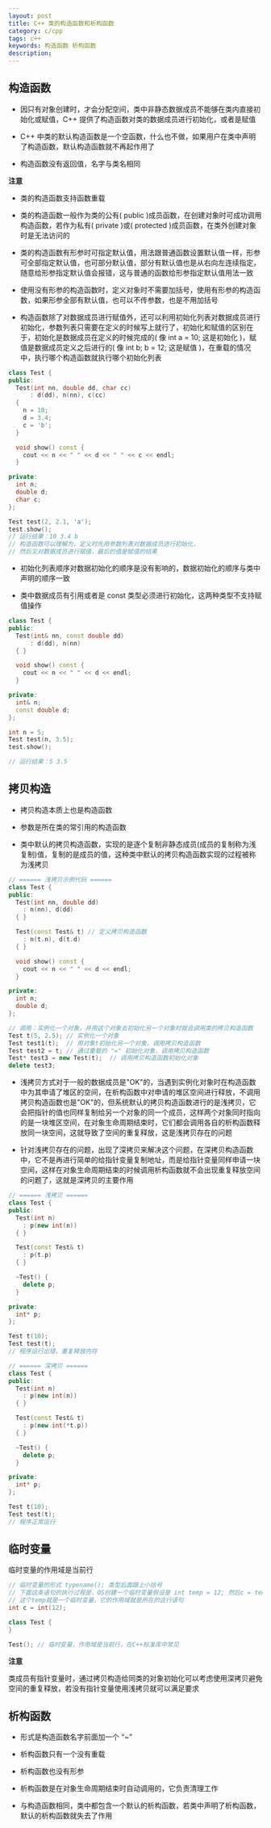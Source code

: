 ```yaml
---
layout: post
title: C++ 类的构造函数和析构函数
category: c/cpp
tags: c++
keywords: 构造函数 析构函数
description:
---
```


## 构造函数

- 因只有对象创建时，才会分配空间，类中非静态数据成员不能够在类内直接初始化或赋值，C++ 提供了构造函数对类的数据成员进行初始化，或者是赋值

- C++ 中类的默认构造函数是一个空函数，什么也不做，如果用户在类中声明了构造函数，默认构造函数就不再起作用了

- 构造函数没有返回值，名字与类名相同

**注意**

- 类的构造函数支持函数重载

- 类的构造函数一般作为类的公有( public )成员函数，在创建对象时可成功调用构造函数，若作为私有( private )或( protected )成员函数，在类外创建对象时是无法访问的

- 类的构造函数有形参时可指定默认值，用法跟普通函数设置默认值一样，形参可全部指定默认值，也可部分默认值，部分有默认值也是从右向左连续指定，随意给形参指定默认值会报错，这与普通的函数给形参指定默认值用法一致

- 使用没有形参的构造函数时，定义对象时不需要加括号，使用有形参的构造函数，如果形参全部有默认值，也可以不传参数，也是不用加括号

- 构造函数除了对数据成员进行赋值外，还可以利用初始化列表对数据成员进行初始化，参数列表只需要在定义的时候写上就行了，初始化和赋值的区别在于，初始化是数据成员在定义的时候完成的( 像 int a = 10; 这是初始化 )，赋值是数据成员定义之后进行的( 像 int b; b = 12; 这是赋值 )，在重载的情况中，执行哪个构造函数就执行哪个初始化列表

```cpp
class Test {
public:
  Test(int nn, double dd, char cc)
      : d(dd), n(nn), c(cc)
  {
    n = 10;
    d = 3.4;
    c = 'b';
  }

  void show() const {
    cout << n << " " << d << " " << c << endl;
  }

private:
  int n;
  double d;
  char c;
};

Test test(2, 2.1, 'a');
test.show();
// 运行结果：10 3.4 b
// 构造函数可以理解为，定义时先用参数列表对数据成员进行初始化，
// 然后又对数据成员进行赋值，最后的值是赋值的结果
```

- 初始化列表顺序对数据初始化的顺序是没有影响的，数据初始化的顺序与类中声明的顺序一致

- 类中数据成员有引用或者是 const 类型必须进行初始化，这两种类型不支持赋值操作

```cpp
class Test {
public:
  Test(int& nn, const double dd)
      : d(dd), n(nn)
  { }

  void show() const {
    cout << n << " " << d << endl;
  }

private:
  int& n;
  const double d;
};

int n = 5;
Test test(n, 3.5);
test.show();

// 运行结果：5 3.5
```

## 拷贝构造

- 拷贝构造本质上也是构造函数

- 参数是所在类的常引用的构造函数

- 类中默认的拷贝构造函数，实现的是逐个复制非静态成员(成员的复制称为浅复制)值，复制的是成员的值，这种类中默认的拷贝构造函数实现的过程被称为浅拷贝

```cpp
// ====== 浅拷贝示例代码 ======
class Test {
public:
  Test(int nn, double dd)
    : n(nn), d(dd)
  { }

  Test(const Test& t) // 定义拷贝构造函数
    : n(t.n), d(t.d)
  { }

  void show() const {
    cout << n << " " << d << endl;
  }

private:
  int n;
  double d;
};

// 调用：实例化一个对象，并用这个对象去初始化另一个对象时就会调用类的拷贝构造函数
Test t(5, 2.5); // 实例化一个对象
Test test1(t);  // 用对象t初始化另一个对象，调用拷贝构造函数
Test test2 = t; // 通过重载的 "=" 初始化对象，调用拷贝构造函数
Test* test3 = new Test(t);  // 调用拷贝构造函数初始化对象
delete test3;
```

- 浅拷贝方式对于一般的数据成员是"OK"的，当遇到实例化对象时在构造函数中为其申请了堆区的空间，在析构函数中对申请的堆区空间进行释放，不调用拷贝构造函数也是"OK"的，但系统默认的拷贝构造函数进行的是浅拷贝，它会把指针的值也同样复制给另一个对象的同一个成员，这样两个对象同时指向的是一块堆区空间，在对象生命周期结束时，它们都会调用各自的析构函数释放同一块空间，这就导致了空间的重复释放，这是浅拷贝存在的问题

- 针对浅拷贝存在的问题，出现了深拷贝来解决这个问题，在深拷贝构造函数中，它不是再进行简单的给指针变量复制地址，而是给指针变量同样申请一块空间，这样在对象生命周期结束的时候调用析构函数就不会出现重复释放空间的问题了，这就是深拷贝的主要作用

```cpp
// ====== 浅拷贝 ======
class Test {
public:
  Test(int n)
    : p(new int(n))
  { }

  Test(const Test& t)
    : p(t.p)
  { }

  ~Test() {
    delete p;
  }

private:
  int* p;
};

Test t(10);
Test test(t);
// 程序运行出错，重复释放内存

// ====== 深拷贝 ======
class Test {
public:
  Test(int n)
    : p(new int(n))
  { }

  Test(const Test& t)
    : p(new int(*t.p))
  { }

  ~Test() {
    delete p;
  }

private:
  int* p;
};

Test t(10);
Test test(t);
// 程序正常运行
```

## 临时变量

临时变量的作用域是当前行

```cpp
// 临时变量的形式 typename(); 类型后面跟上小括号
// 下面这条语句的执行过程是，OS创建一个临时变量假设是 int temp = 12; 然后c = temp;
// 这个temp就是一个临时变量，它的作用域就是所在的这行语句
int c = int(12);

class Test {
}

Test(); // 临时变量，作用域是当前行，在C++标准库中常见
```

**注意**

类成员有指针变量时，通过拷贝构造给同类的对象初始化可以考虑使用深拷贝避免空间的重复释放，若没有指针变量使用浅拷贝就可以满足要求

## 析构函数

- 形式是构造函数名字前面加一个 “~”

- 析构函数只有一个没有重载

- 析构函数也没有形参

- 析构函数是在对象生命周期结束时自动调用的，它负责清理工作

- 与构造函数相同，类中都包含一个默认的析构函数，若类中声明了析构函数，默认的析构函数就失去了作用
